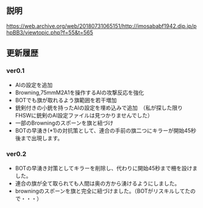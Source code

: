 ## 説明  
https://web.archive.org/web/20180731065151/http://imosababf1942.dip.jp/phpBB3/viewtopic.php?f=55&t=565

## 更新履歴  
### ver0.1
* AIの設定を追加
* Browning,75mmM2A1を操作するAIの攻撃反応を強化  
* BOTでも旗が取れるよう旗範囲を若干増加
* 銃剣付きの小銃を持ったAIの設定を埋め込みで追加　（私が探した限りFHSWに銃剣のAI設定ファイルは見つかりませんでした）
* 一部のBrowningのスポーンを旗と紐づけ
* BOTの早湧き(*1)の対抗策として、連合の手前の旗二つにキラーが開始45秒後まで出現します。

### ver0.2
* BOTの早湧き対策としてキラーを削除し、代わりに開始45秒まで柵を設けました。
* 連合の旗が全て取られても人間は奥の方から湧けるようにしました。
* browningのスポーンを旗と完全に紐づけました。（BOTがリスキルしてたので・・・）
